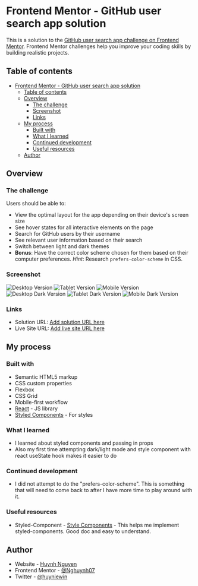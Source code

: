 # Frontend Mentor - GitHub user search app solution

This is a solution to the [GitHub user search app challenge on Frontend Mentor](https://www.frontendmentor.io/challenges/github-user-search-app-Q09YOgaH6). Frontend Mentor challenges help you improve your coding skills by building realistic projects.

## Table of contents

- [Frontend Mentor - GitHub user search app solution](#frontend-mentor---github-user-search-app-solution)
  - [Table of contents](#table-of-contents)
  - [Overview](#overview)
    - [The challenge](#the-challenge)
    - [Screenshot](#screenshot)
    - [Links](#links)
  - [My process](#my-process)
    - [Built with](#built-with)
    - [What I learned](#what-i-learned)
    - [Continued development](#continued-development)
    - [Useful resources](#useful-resources)
  - [Author](#author)

## Overview

### The challenge

Users should be able to:

- View the optimal layout for the app depending on their device's screen size
- See hover states for all interactive elements on the page
- Search for GitHub users by their username
- See relevant user information based on their search
- Switch between light and dark themes
- **Bonus**: Have the correct color scheme chosen for them based on their computer preferences. _Hint_: Research `prefers-color-scheme` in CSS.

### Screenshot

![Desktop Version](/src/solution_images/desktop.png)
![Tablet Version](/src/solution_images/tablet.png)
![Mobile Version](/src/solution_images/mobile.png)
![Desktop Dark Version](/src/solution_images/darkmode_desktop.png)
![Tablet Dark Version](/src/solution_images/darkmode_tablet.png)
![Mobile Dark Version](/src/solution_images/darkmode_mobile.png)

### Links

- Solution URL: [Add solution URL here](https://github.com/Nghuynh07/github_user_search)
- Live Site URL: [Add live site URL here](https://unique-blini-71039f.netlify.app/)

## My process

### Built with

- Semantic HTML5 markup
- CSS custom properties
- Flexbox
- CSS Grid
- Mobile-first workflow
- [React](https://reactjs.org/) - JS library
- [Styled Components](https://styled-components.com/) - For styles

### What I learned

- I learned about styled components and passing in props
- Also my first time attempting dark/light mode and style component with react useState hook makes it easier to do

### Continued development

- I did not attempt to do the "prefers-color-scheme". This is something that will need to come back to after I have more time to play around with it.

### Useful resources

- Styled-Component - [Style Components](https://styled-components.com/docs/basics) - This helps me implement styled-components. Good doc and easy to understand.

## Author

- Website - [Huynh Nguyen](https://huynhtn.com/)
- Frontend Mentor - [@Nghuynh07](https://www.frontendmentor.io/profile/Nghuynh07)
- Twitter - [@huyniewin](https://twitter.com/huyniewin)
